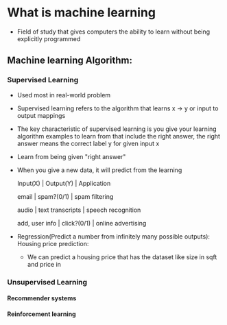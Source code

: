 # What is machine learning
- Field of study that gives computers the ability to learn without  being explicitly programmed

## Machine learning Algorithm:
### Supervised Learning
- Used most in real-world problem
- Supervised learning refers to the algorithm that learns x -> y or input to output mappings
- The key characteristic of supervised learning is you give your learning algorithm examples to learn from that include the right answer, the right answer means the correct label y for given input x
- Learn from being given "right answer"
- When you give a new data, it will predict from the learning

  Input(X)        |       Output(Y)             |        Application
  
  email           |        spam?(0/1)           |        spam filtering
  
  audio            |       text transcripts      |       speech recognition
  
  add, user info   |       click?(0/1)            |       online advertising

- Regression(Predict a number from infinitely many possible outputs): Housing price prediction:
  - We can predict a housing price that has the dataset like size in sqft and price in 

### Unsupervised Learning
#### Recommender systems
#### Reinforcement learning
